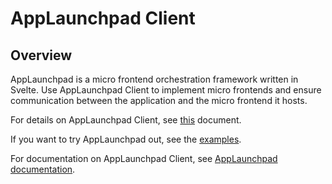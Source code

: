 # AppLaunchpad Client

## Overview

AppLaunchpad is a micro frontend orchestration framework written in Svelte. Use AppLaunchpad Client to implement micro frontends and ensure communication between the application and the micro frontend it hosts. 

For details on AppLaunchpad Client, see [this](https://github.com/davidwl/applaunchpad/tree/master/client) document.

If you want to try AppLaunchpad out, see the [examples](https://github.com/davidwl/applaunchpad/tree/master/core/examples).

For documentation on AppLaunchpad Client, see [AppLaunchpad documentation](https://docs.applaunchpad-project.io/docs/applaunchpad-client-setup).
